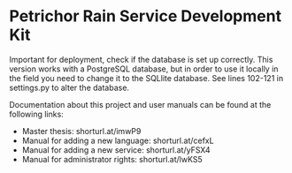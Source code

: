# Petrichor Rain Service Development Kit


Important for deployment, check if the database is set up correctly. This version works with a PostgreSQL database, but in order to use it locally in the field you need to change it to the SQLlite database. See lines 102-121 in settings.py to alter the database.

Documentation about this project and user manuals can be found at the following links:
- Master thesis:  shorturl.at/imwP9
- Manual for adding a new language: shorturl.at/cefxL
- Manual for adding a new service: shorturl.at/yFSX4
- Manual for administrator rights: shorturl.at/lwKS5
